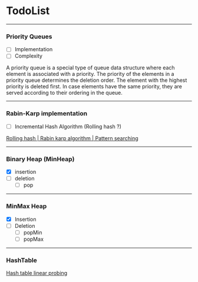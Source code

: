 # TodoList

---

### Priority Queues

* [ ] Implementation
* [ ] Complexity

A priority queue is a special type of queue data structure where each element is associated with a
priority. The priority of the elements in a priority queue determines the deletion order. The element with the
highest priority is deleted first. In case elements have the same priority, they are served according to their
ordering in the queue.

---

### Rabin-Karp implementation

* [ ] Incremental Hash Algorithm (Rolling hash ?)

[Rolling hash | Rabin karp algorithm | Pattern searching](https://www.youtube.com/watch?v=BQ9E-2umSWc)

---

### Binary Heap (MinHeap)

* [x] insertion
* [ ] deletion
    * [ ] pop

---

### MinMax Heap

* [X] Insertion
* [ ] Deletion
    * [ ] popMin
    * [ ] popMax

---

### HashTable

[Hash table linear probing](https://www.youtube.com/watch?v=Ma9XOInZJWM)